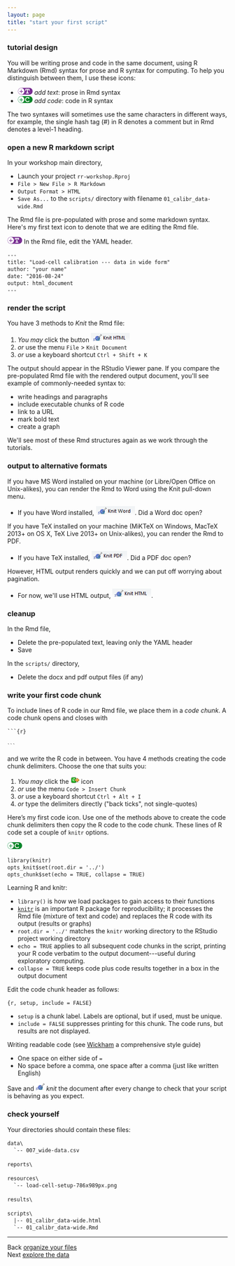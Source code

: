 ```yaml
---
layout: page
title: "start your first script"
---
```






### tutorial design

You will be writing prose and code in the same document, using R Markdown (Rmd) syntax for prose and R syntax for computing. To help you distinguish between them, I use these icons: 

- ![](../resources/images/text-icon.png)<!-- --> *add text*: prose in Rmd syntax  
- ![](../resources/images/code-icon.png)<!-- --> *add code*: code in R syntax

The two syntaxes will sometimes use the same characters in different ways, for example, the single hash tag (#) in R denotes a comment but in Rmd denotes a level-1 heading. 

### open a new R markdown script 

In your workshop main directory, 

- Launch your project `rr-workshop.Rproj` 
- `File > New File > R Markdown` 
- `Output Format > HTML` 
- `Save As...` to the `scripts/` directory with filename `01_calibr_data-wide.Rmd`  

The Rmd file is pre-populated with prose and some markdown syntax. Here's my first text icon to denote that we are editing the Rmd file. 

![](../resources/images/text-icon.png)<!-- --> In the Rmd file, edit the YAML header. 

    ---
    title: "Load-cell calibration --- data in wide form"
    author: "your name"
    date: "2016-08-24"
    output: html_document
    ---

### render the script 

You have 3 methods to *Knit* the Rmd file: 

1. *You may* click the button ![](../resources/images/knit-html.png)<!-- --> 
2. *or* use the menu `File` > `Knit Document` 
3. *or* use a keyboard shortcut `Ctrl + Shift + K` 

The output should appear in the RStudio Viewer pane. If you compare the pre-populated Rmd file with the rendered output document, you'll see example of commonly-needed syntax to:  

- write headings and paragraphs 
- include executable chunks of R code 
- link to a URL 
- mark bold text  
- create a graph 

We'll see most of these Rmd structures again as we work through the tutorials. 


### output to alternative formats 

If you have MS Word installed on your machine (or Libre/Open Office on Unix-alikes), you can render the Rmd to Word using the Knit pull-down menu. 

- If you have Word installed, ![](../resources/images/knit-word.png)<!-- -->. Did a Word doc open? 

If you have TeX installed on your machine (MiKTeX on Windows, MacTeX 2013+ on OS X, TeX Live 2013+ on Unix-alikes), you can render the Rmd to PDF.

- If you have TeX installed, ![](../resources/images/knit-pdf.png)<!-- -->. Did a PDF doc open? 

However, HTML output renders quickly and we can put off worrying about pagination. 

- For now, we'll use HTML output, ![](../resources/images/knit-html.png)<!-- -->. 


### cleanup  

In the Rmd file, 

- Delete the pre-populated text, leaving only the YAML header
- Save

In the `scripts/` directory, 

- Delete the docx and pdf output files (if any) 

### write your first code chunk

To include lines of R code in our Rmd file, we place them in a *code chunk*. A code chunk opens and closes with 

<pre><code>```{r}

<code>```</code>
</code></pre>

and we write the R code in between. You have 4 methods creating the code chunk delimiters. Choose the one that suits you:

1. *You may* click the ![](../resources/images/insert-code.png) icon 
2. *or* use the menu `Code > Insert Chunk` 
3. *or* use a keyboard shortcut `Ctrl + Alt + I` 
4. *or* type the delimiters directly ("back ticks", not single-quotes)

Here’s my first code icon. Use one of the methods above to create the code chunk delimiters then copy the R code to the code chunk. These lines of R code set a couple of `knitr` options. 

![](../resources/images/code-icon.png)<!-- --> 

    library(knitr)
    opts_knit$set(root.dir = '../')
    opts_chunk$set(echo = TRUE, collapse = TRUE)

Learning R and knitr:

- `library()` is how we load packages to gain access to their functions
- [`knitr`](http://yihui.name/knitr/) is an important R package for reproducibility; it processes the Rmd file (mixture of text and code) and replaces the R code with its output (results or graphs)
- `root.dir = '../'` matches the `knitr` working directory to the RStudio project working directory  
- `echo = TRUE` applies to all subsequent code chunks in the script, printing your R code verbatim to the output document---useful during exploratory computing.
- `collapse = TRUE` keeps code plus code results together in a box in the output document

Edit the code chunk header as follows:

    {r, setup, include = FALSE}

- `setup` is a chunk label. Labels are optional, but if used, must be unique.
- `include = FALSE` suppresses printing for this chunk. The code runs, but results  are not displayed. 

Writing readable code (see [Wickham](http://adv-r.had.co.nz/Style.html) a comprehensive style guide)

- One space on either side of  `=`
- No space before a comma, one space after a comma (just like written English) 

Save and ![](../resources/images/knit-icon.png)<!-- --> *knit* the document after every change to check that your script is behaving as you expect. 

### check yourself

Your directories should contain these files:

    data\
      `-- 007_wide-data.csv

    reports\
    
    resources\
      `-- load-cell-setup-786x989px.png 
      
    results\
      
    scripts\
      |-- 01_calibr_data-wide.html
      `-- 01_calibr_data-wide.Rmd 



---
Back [organize your files](104_organize-files.html)<br>
Next [explore the data](109_explore-data.html)





